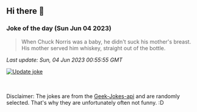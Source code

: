 ## Hi there 👋

### Joke of the day (Sun Jun 04 2023)
<!-- joke -->
>When Chuck Norris was a baby, he didn't suck his mother's breast. His mother served him whiskey, straight out of the bottle.
<!-- /joke -->

*Last update: Sun, 04 Jun 2023 00:55:55 GMT*

[![Update joke](https://github.com/nclskfm/nclskfm/actions/workflows/joke.yml/badge.svg)](https://github.com/nclskfm/nclskfm/actions/workflows/joke.yml)

<br><br>
Disclaimer: The jokes are from the [Geek-Jokes-api](https://github.com/sameerkumar18/geek-joke-api) and are randomly selected. That's why they are unfortunately often not funny. :D
